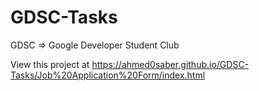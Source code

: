 # GDSC-Tasks
GDSC => Google Developer Student Club

View this project at
https://ahmed0saber.github.io/GDSC-Tasks/Job%20Application%20Form/index.html
